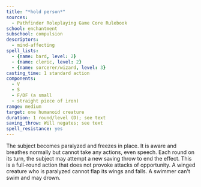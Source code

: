 ```yaml
---
title: "*hold person*"
sources:
  - Pathfinder Roleplaying Game Core Rulebook
school: enchantment
subschool: compulsion
descriptors:
  - mind-affecting
spell_lists:
  - {name: bard, level: 2}
  - {name: cleric, level: 2}
  - {name: sorcerer/wizard, level: 3}
casting_time: 1 standard action
components:
  - V
  - S
  - F/DF (a small
  - straight piece of iron)
range: medium
target: one humanoid creature
duration: 1 round/level (D); see text
saving_throw: Will negates; see text
spell_resistance: yes
---
```


The subject becomes paralyzed and freezes in place. It is aware and breathes normally but cannot take any actions, even speech. Each round on its turn, the subject may attempt a new saving throw to end the effect. This is a full-round action that does not provoke attacks of opportunity. A winged creature who is paralyzed cannot flap its wings and falls. A swimmer can't swim and may drown.

